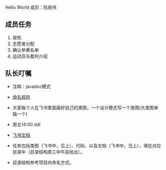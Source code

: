 Hello World
成员：阮辰伟

## 成员任务

1. 尿检
2. 志愿者分配
3. 确认参赛名单
4. 运动员与裁判介绍



## 队长叮嘱


* 注释：javadoc模式
* [命名规则](https://cloud.tencent.com/developer/article/1584463)
* 大家每个人在飞书里面画好自己的类图，一个设计模式写一个类图(大类图单独一个)
* 周五14:00  ddl
* [飞书文档](https://z4339ho5by.feishu.cn/docs/doccnP37bnWWCmLcosw0CMAwkmf)

* 任务包括类图（飞书中，见上）、代码、以及文档（飞书中，见上），填在对应目录中（目录结构周三中午前给出）。
* 目录结构参考项目内命名方式。
